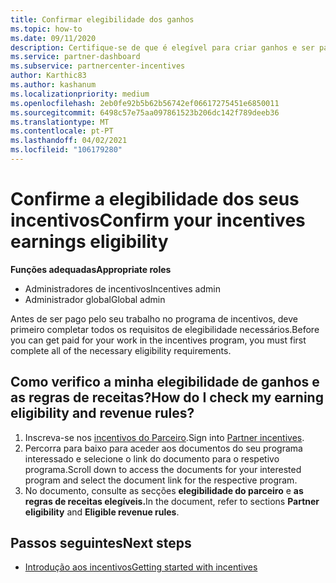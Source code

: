 ```yaml
---
title: Confirmar elegibilidade dos ganhos
ms.topic: how-to
ms.date: 09/11/2020
description: Certifique-se de que é elegível para criar ganhos e ser pago no programa de incentivos. Verifique as suas regras de elegibilidade e receitas no Partner Center.
ms.service: partner-dashboard
ms.subservice: partnercenter-incentives
author: Karthic83
ms.author: kashanum
ms.localizationpriority: medium
ms.openlocfilehash: 2eb0fe92b5b62b56742ef06617275451e6850011
ms.sourcegitcommit: 6498c57e75aa097861523b206dc142f789deeb36
ms.translationtype: MT
ms.contentlocale: pt-PT
ms.lasthandoff: 04/02/2021
ms.locfileid: "106179280"
---
```

# <a name="confirm-your-incentives-earnings-eligibility"></a><span data-ttu-id="dead0-104">Confirme a elegibilidade dos seus incentivos</span><span class="sxs-lookup"><span data-stu-id="dead0-104">Confirm your incentives earnings eligibility</span></span>

<span data-ttu-id="dead0-105">**Funções adequadas**</span><span class="sxs-lookup"><span data-stu-id="dead0-105">**Appropriate roles**</span></span>

- <span data-ttu-id="dead0-106">Administradores de incentivos</span><span class="sxs-lookup"><span data-stu-id="dead0-106">Incentives admin</span></span>
- <span data-ttu-id="dead0-107">Administrador global</span><span class="sxs-lookup"><span data-stu-id="dead0-107">Global admin</span></span>

<span data-ttu-id="dead0-108">Antes de ser pago pelo seu trabalho no programa de incentivos, deve primeiro completar todos os requisitos de elegibilidade necessários.</span><span class="sxs-lookup"><span data-stu-id="dead0-108">Before you can get paid for your work in the incentives program, you must first complete all of the necessary eligibility requirements.</span></span>

## <a name="how-do-i-check-my-earning-eligibility-and-revenue-rules"></a><span data-ttu-id="dead0-109">Como verifico a minha elegibilidade de ganhos e as regras de receitas?</span><span class="sxs-lookup"><span data-stu-id="dead0-109">How do I check my earning eligibility and revenue rules?</span></span>

1. <span data-ttu-id="dead0-110">Inscreva-se nos [incentivos do Parceiro](https://partner.microsoft.com/membership/partner-incentives).</span><span class="sxs-lookup"><span data-stu-id="dead0-110">Sign into [Partner incentives](https://partner.microsoft.com/membership/partner-incentives).</span></span>
2. <span data-ttu-id="dead0-111">Percorra para baixo para aceder aos documentos do seu programa interessado e selecione o link do documento para o respetivo programa.</span><span class="sxs-lookup"><span data-stu-id="dead0-111">Scroll down to access the documents for your interested program and select the document link for the respective program.</span></span>
3. <span data-ttu-id="dead0-112">No documento, consulte as secções **elegibilidade do parceiro** e **as regras de receitas elegíveis.**</span><span class="sxs-lookup"><span data-stu-id="dead0-112">In the document, refer to sections **Partner eligibility** and **Eligible revenue rules**.</span></span>

## <a name="next-steps"></a><span data-ttu-id="dead0-113">Passos seguintes</span><span class="sxs-lookup"><span data-stu-id="dead0-113">Next steps</span></span>

- [<span data-ttu-id="dead0-114">Introdução aos incentivos</span><span class="sxs-lookup"><span data-stu-id="dead0-114">Getting started with incentives</span></span>](incentives-get-started-intro.md)
